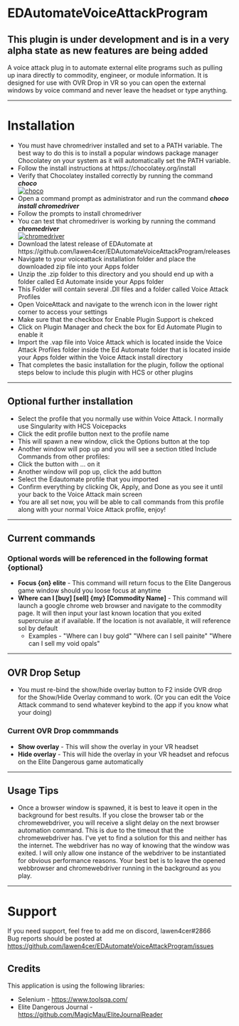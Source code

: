 # EDAutomateVoiceAttackProgram
## This plugin is under development and is in a very alpha state as new features are being added
A voice attack plug in to automate external elite programs such as pulling up inara directly to commodity, engineer, or module information. It is designed for use with OVR Drop in VR so you can open the external windows by voice command and never leave the headset or type anything.

***

# Installation
<ul>
<li>You must have chromedriver installed and set to a PATH variable. The best way to do this is to install a popular windows package manager Chocolatey on your system as it will automatically set the PATH variable.</li>
<li>Follow the install instructions at https://chocolatey.org/install</li>
<li>Verify that Chocolatey installed correctly by running the command <strong><em>choco</em></strong></li>
<a href="https://ibb.co/8r7VQHg"><img src="https://i.ibb.co/R3DWJqT/choco.png" alt="choco" border="0"></a>
<li>Open a command prompt as administrator and run the command <strong><em>choco install chromedriver</em></strong></li>
<li>Follow the prompts to install chromedriver</li>
<li>You can test that chromedriver is working by running the command <strong><em>chromedriver</em></strong></li>
<a href="https://ibb.co/p0CqJCt"><img src="https://i.ibb.co/gjsYzs5/chromedriver.png" alt="chromedriver" border="0"></a>
<li>Download the latest release of EDAutomate at https://github.com/lawen4cer/EDAutomateVoiceAttackProgram/releases</li>
<li>Navigate to your voiceattack installation folder and place the downloaded zip file into your Apps folder</li>
<li>Unzip the .zip folder to this directory and you should end up with a folder called Ed Automate inside your Apps folder</li>
<li>This Folder will contain several .Dll files and a folder called Voice Attack Profiles</li>
<li>Open VoiceAttack and navigate to the wrench icon in the lower right corner to access your settings</li>
<li>Make sure that the checkbox for Enable Plugin Support is chekced</li>
<li>Click on Plugin Manager and check the box for Ed Automate Plugin to enable it</li>
<li>Import the .vap file into Voice Attack which is located inside the Voice Attack Profiles folder inside the Ed Automate folder that is located inside your Apps folder within the Voice Attack install directory</li>
<li>That completes the basic installation for the plugin, follow the optional steps below to include this plugin with HCS or other plugins</li>
</ul>

***

## Optional further installation
+ Select the profile that you normally use within Voice Attack. I normally use Singularity with HCS Voicepacks
+ Click the edit profile button next to the profile name
+ This will spawn a new window, click the Options button at the top
+ Another window will pop up and you will see a section titled Include Commands from other profiles:
+ Click the button with ... on it
+ Another window will pop up, click the add button
+ Select the Edautomate profile that you imported
+ Confirm everything by clicking Ok, Apply, and Done as you see it until your back to the Voice Attack main screen
+ You are all set now, you will be able to call commands from this profile along with your normal Voice Attack profile, enjoy!

***

## Current commands

### Optional words will be referenced in the following format {optional}

- <strong>Focus {on} elite</strong> - This command will return focus to the Elite Dangerous game window should you loose focus at anytime
- <strong>Where can I [buy] [sell] {my} [Commodity Name]</strong> - This command will launch a google chrome web browser and navigate to the commodity page. It will then input your last known location that you exited supercruise at if available. If the location is not available, it will reference sol by default
  - Examples - "Where can I buy gold" "Where can I sell painite" "Where can I sell my void opals"
  
***
  
## OVR Drop Setup

- You must re-bind the show/hide overlay button to F2 inside OVR drop for the Show/Hide Overlay command to work. (Or you can edit the Voice Attack command to send whatever keybind to the app if you know what your doing)

### Current OVR Drop commmands
- <strong>Show overlay</strong> - This will show the overlay in your VR headset
- <strong>Hide overlay</strong> - This will hide the overlay in your VR headset and refocus on the Elite Dangerous game automatically

***

## Usage Tips
+ Once a browser window is spawned, it is best to leave it open in the background for best results. If you close the browser tab or the chromewebdriver, you will receive a slight delay on the next browser automation command. This is due to the timeout that the chromewebdriver has. I've yet to find a solution for this and neither has the internet. The webdriver has no way of knowing that the window was exited. I will only allow one instance of the webdriver to be instantiated for obvious performance reasons. Your best bet is to leave the opened webbrowser and chromewebdriver running in the background as you play. 

***

# Support
If you need support, feel free to add me on discord, lawen4cer#2866 <br/>
Bug reports should be posted at https://github.com/lawen4cer/EDAutomateVoiceAttackProgram/issues

## Credits
This application is using the following libraries:
- Selenium - https://www.toolsqa.com/
- Elite Dangerous Journal - https://github.com/MagicMau/EliteJournalReader
